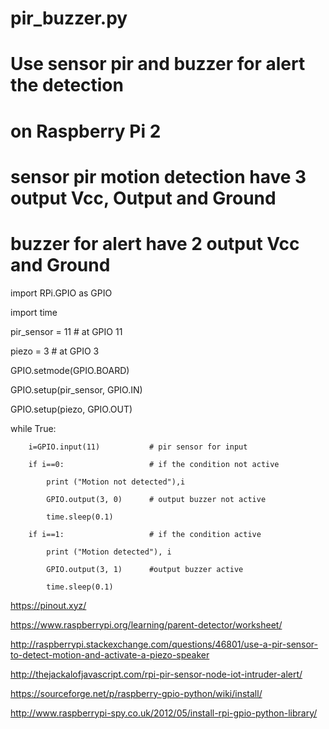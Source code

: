 # pir_buzzer.py
# Use sensor pir and buzzer for alert the detection
# on Raspberry Pi 2
# sensor pir motion detection have 3 output Vcc, Output and Ground
# buzzer for alert have 2 output Vcc and Ground

import RPi.GPIO as GPIO

import time

pir_sensor = 11                   # at GPIO 11

piezo = 3                         # at GPIO 3

GPIO.setmode(GPIO.BOARD)

GPIO.setup(pir_sensor, GPIO.IN)

GPIO.setup(piezo, GPIO.OUT)

while True:

        i=GPIO.input(11)           # pir sensor for input
        
        if i==0:                   # if the condition not active
            
            print ("Motion not detected"),i
       
            GPIO.output(3, 0)      # output buzzer not active
            
            time.sleep(0.1)
        
        if i==1:                   # if the condition active
            
            print ("Motion detected"), i
            
            GPIO.output(3, 1)      #output buzzer active
            
            time.sleep(0.1)

https://pinout.xyz/

https://www.raspberrypi.org/learning/parent-detector/worksheet/

http://raspberrypi.stackexchange.com/questions/46801/use-a-pir-sensor-to-detect-motion-and-activate-a-piezo-speaker

http://thejackalofjavascript.com/rpi-pir-sensor-node-iot-intruder-alert/

https://sourceforge.net/p/raspberry-gpio-python/wiki/install/

http://www.raspberrypi-spy.co.uk/2012/05/install-rpi-gpio-python-library/
